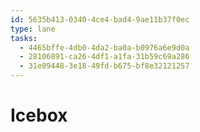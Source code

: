 ```yaml
---
id: 5635b413-0340-4ce4-bad4-9ae11b37f0ec
type: lane
tasks:
  - 4465bffe-4db0-4da2-ba0a-b0976a6e9d0a
  - 28106891-ca26-4df1-a1fa-31b59c69a286
  - 31e09448-3e18-49fd-b675-bf8e32121257
---
```


# Icebox
